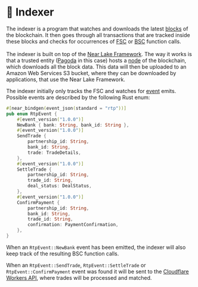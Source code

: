 # 📖 Indexer

The indexer is a program that watches and downloads the latest [blocks](../terminology.md#block) of the blockchain. It then goes through all transactions that are tracked inside these blocks and checks for occurrences of [FSC](factory-smart-contract.md) or [BSC](bank-smart-contract.md) function calls.\
\
The indexer is built on top of the [Near Lake Framework](https://docs.near.org/tools/near-lake). The way it works is that a trusted entity ([Pagoda](https://www.pagoda.co/) in this case) hosts a [node](../terminology.md#node) of the blockchain, which downloads all the block data. This data will then be uploaded to an Amazon Web Services S3 bucket, where they can be downloaded by applications, that use the Near Lake Framework.

The indexer initially only tracks the FSC and watches for [event](../terminology.md#events) emits. Possible events are described by the following Rust enum:

```rust
#[near_bindgen(event_json(standard = "rtp"))]
pub enum RtpEvent {
    #[event_version("1.0.0")]
    NewBank { bank: String, bank_id: String },
    #[event_version("1.0.0")]
    SendTrade {
        partnership_id: String,
        bank_id: String,
        trade: TradeDetails,
    },
    #[event_version("1.0.0")]
    SettleTrade {
        partnership_id: String,
        trade_id: String,
        deal_status: DealStatus,
    },
    #[event_version("1.0.0")]
    ConfirmPayment {
        partnership_id: String,
        bank_id: String,
        trade_id: String,
        confirmation: PaymentConfirmation,
    },
}
```

When an `RtpEvent::NewBank` event has been emitted, the indexer will also keep track of the resulting BSC function calls.

When an `RtpEvent::SendTrade`, `RtpEvent::SettleTrade` or `RtpEvent::ConfirmPayment` event was found it will be sent to the [Cloudflare Workers API](cloudflare-workers-api.md), where trades will be processed and matched.
